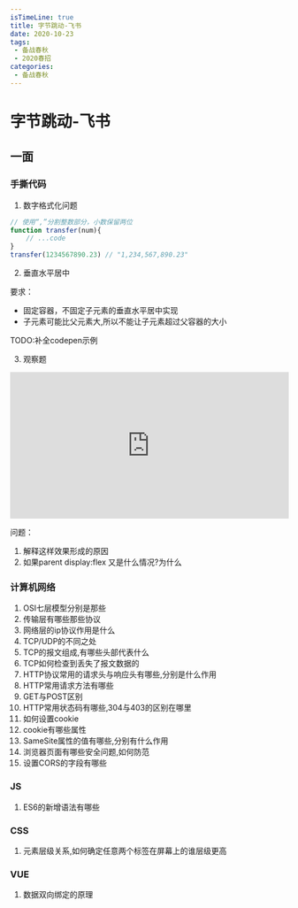 ```yaml
---
isTimeLine: true
title: 字节跳动-飞书
date: 2020-10-23
tags:
 - 备战春秋
 - 2020春招
categories:
 - 备战春秋
---
```

# 字节跳动-飞书

## 一面

### 手撕代码
1. 数字格式化问题
```js
// 使用“,”分割整数部分，小数保留两位
function transfer(num){
    // ...code
}
transfer(1234567890.23) // "1,234,567,890.23"
```

2. 垂直水平居中

要求：
* 固定容器，不固定子元素的垂直水平居中实现
* 子元素可能比父元素大,所以不能让子元素超过父容器的大小

TODO:补全codepen示例

3. 观察题

<iframe height="265" style="width: 100%;" scrolling="no" title="mxZKmE" src="https://codepen.io/MicroMao/embed/mxZKmE?height=265&theme-id=dark&default-tab=css,result" frameborder="no" loading="lazy" allowtransparency="true" allowfullscreen="true">
  See the Pen <a href='https://codepen.io/MicroMao/pen/mxZKmE'>mxZKmE</a> by Micro
  (<a href='https://codepen.io/MicroMao'>@MicroMao</a>) on <a href='https://codepen.io'>CodePen</a>.
</iframe>

问题：
1. 解释这样效果形成的原因
2. 如果parent display:flex 又是什么情况?为什么

### 计算机网络
1. OSI七层模型分别是那些
2. 传输层有哪些那些协议
3. 网络层的ip协议作用是什么
4. TCP/UDP的不同之处
5. TCP的报文组成,有哪些头部代表什么
6. TCP如何检查到丢失了报文数据的
7. HTTP协议常用的请求头与响应头有哪些,分别是什么作用
8. HTTP常用请求方法有哪些
9. GET与POST区别
10. HTTP常用状态码有哪些,304与403的区别在哪里
11. 如何设置cookie
12. cookie有哪些属性
13. SameSite属性的值有哪些,分别有什么作用
14. 浏览器页面有哪些安全问题,如何防范
15. 设置CORS的字段有哪些

### JS
1. ES6的新增语法有哪些

### CSS
1. 元素层级关系,如何确定任意两个标签在屏幕上的谁层级更高

### VUE
1. 数据双向绑定的原理

<comment/>
<tongji/>